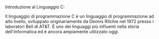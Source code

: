 Introduzione al Linguaggio C:

Il linguaggio di programmazione C è un linguaggio di programmazione ad alto livello, sviluppato originariamente da Dennis Ritchie nel 1972 presso i laboratori Bell di AT&T. È uno dei linguaggi più influenti nella storia dell'informatica ed è ancora ampiamente utilizzato oggi.

 
